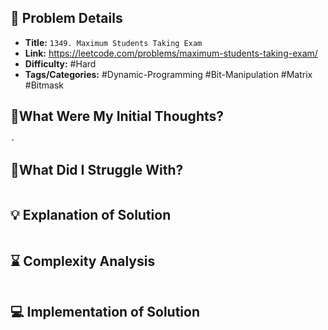 ## 📝 Problem Details

- **Title:** `1349. Maximum Students Taking Exam`
- **Link:** https://leetcode.com/problems/maximum-students-taking-exam/
- **Difficulty:** #Hard 
- **Tags/Categories:** #Dynamic-Programming #Bit-Manipulation #Matrix #Bitmask

## 💭What Were My Initial Thoughts?

```
-
```

## 🤔What Did I Struggle With?

```

```

## 💡 Explanation of Solution

```

```

## ⌛ Complexity Analysis

```

```

## 💻 Implementation of Solution

```cpp

```